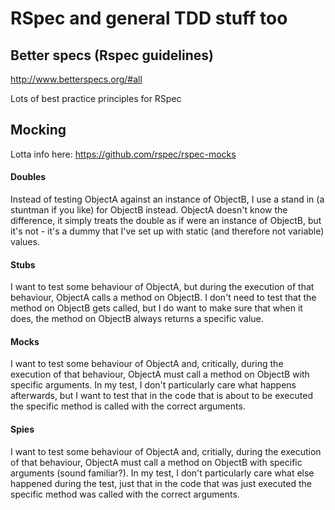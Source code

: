 # RSpec and general TDD stuff too

## Better specs (Rspec guidelines)

<http://www.betterspecs.org/#all>

Lots of best practice principles for RSpec

## Mocking

Lotta info here: <https://github.com/rspec/rspec-mocks>

#### Doubles

Instead of testing ObjectA against an instance of ObjectB, I use a stand in (a stuntman if you like) for ObjectB instead. ObjectA doesn't know the difference, it simply treats the double as if were an instance of ObjectB, but it's not - it's a dummy that I've set up with static (and therefore not variable) values.

#### Stubs

I want to test some behaviour of ObjectA, but during the execution of that behaviour, ObjectA calls a method on ObjectB. I don't need to test that the method on ObjectB gets called, but I do want to make sure that when it does, the method on ObjectB always returns a specific value.

#### Mocks

I want to test some behaviour of ObjectA and, critically, during the execution of that behaviour, ObjectA must call a method on ObjectB with specific arguments. In my test, I don't particularly care what happens afterwards, but I want to test that in the code that is about to be executed the specific method is called with the correct arguments.

#### Spies

I want to test some behaviour of ObjectA and, critially, during the execution of that behaviour, ObjectA must call a method on ObjectB with specific arguments (sound familiar?). In my test, I don't particularly care what else happened during the test, just that in the code that was just executed the specific method was called with the correct arguments.
